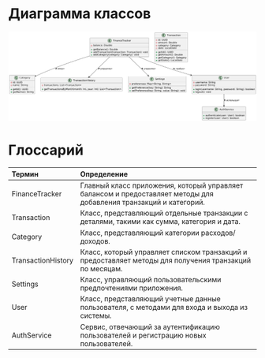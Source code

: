 # Диаграмма классов  

![Диаграмма классов](https://github.com/mxrpheus6/Financik/blob/master/Diagrams/img/classDiagram.png) 

# Глоссарий

| Термин           | Определение                                                                                       |
|:----------------|:--------------------------------------------------------------------------------------------------|
| FinanceTracker    | Главный класс приложения, который управляет балансом и предоставляет методы для добавления транзакций и категорий. |
| Transaction      | Класс, представляющий отдельные транзакции с деталями, такими как сумма, категория и дата.          |
| Category         | Класс, представляющий категории расходов/доходов.                                                |
| TransactionHistory| Класс, который управляет списком транзакций и предоставляет методы для получения транзакций по месяцам. |
| Settings         | Класс, управляющий пользовательскими предпочтениями приложения.                                   |
| User             | Класс, представляющий учетные данные пользователя, с методами для входа и выхода из системы.       |
| AuthService      | Сервис, отвечающий за аутентификацию пользователей и регистрацию новых пользователей.               |